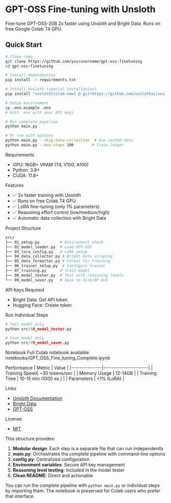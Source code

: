 # GPT-OSS Fine-tuning with Unsloth

Fine-tune GPT-OSS-20B 2x faster using Unsloth and Bright Data. Runs on free Google Colab T4 GPU.

## Quick Start
```bash
# Clone repo
git clone https://github.com/yourusername/gpt-oss-finetuning
cd gpt-oss-finetuning

# Install dependencies
pip install -r requirements.txt

# Install Unsloth (special installation)
pip install "unsloth[colab-new] @ git+https://github.com/unslothai/unsloth.git"

# Setup environment
cp .env.example .env
# Edit .env with your API keys

# Run complete pipeline
python main.py

# Or run with options
python main.py --skip-data-collection  # Use cached data
python main.py --max-steps 100        # Train longer
```

Requirements
- GPU: 16GB+ VRAM (T4, V100, A100)
- Python: 3.8+
- CUDA: 11.8+

Features
- ✅ 2x faster training with Unsloth
- ✅ Runs on free Colab T4 GPU
- ✅ LoRA fine-tuning (only 1% parameters)
- ✅ Reasoning effort control (low/medium/high)
- ✅ Automatic data collection with Bright Data


Project Structure
```bash
src/
├── 01_setup.py         # Environment check
├── 02_model_loader.py  # Load GPT-OSS
├── 03_lora_config.py   # LoRA setup
├── 04_data_collector.py # Bright Data scraping
├── 05_data_formatter.py # Format for training
├── 06_trainer_setup.py  # Configure trainer
├── 07_training.py      # Train model
├── 08_model_tester.py  # Test with reasoning levels
└── 09_model_saver.py   # Save to disk/HF Hub
```

API Keys Required
- Bright Data: Get API token
- Hugging Face: Create token

Run Individual Steps
```python
# Test model only
python src/08_model_tester.py

# Save model only
python src/09_model_saver.py
```

Notebook
Full Colab notebook available: notebooks/GPT_OSS_Fine_tuning_Complete.ipynb

Performance
| Metric         | Value                |
|---------------|----------------------|
| Training Speed| ~30 tokens/sec       |
| Memory Usage  | 12-14GB              |
| Training Time | 10-15 min (1000 ex.) |
| Parameters    | <1% (LoRA)           |

Links
- [Unsloth Documentation](https://docs.unsloth.ai/)
- [Bright Data](https://brightdata.com/solutions/ai)
- [GPT-OSS](https://huggingface.co/collections/openai/gpt-oss-68911959590a1634ba11c7a4)

License
- [MIT](/LICENSE)

This structure provides:

1. **Modular design**: Each step is a separate file that can run independently
2. **main.py**: Orchestrates the complete pipeline with command-line options
3. **config.py**: Centralized configuration
4. **Environment variables**: Secure API key management
5. **Reasoning level testing**: Included in the model tester
6. **Clean README**: Direct and actionable

You can run the complete pipeline with `python main.py` or individual steps by importing them. The notebook is preserved for Colab users who prefer that interface.
